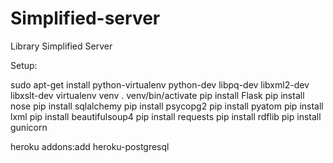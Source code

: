 Simplified-server
=================

Library Simplified Server


Setup:

sudo apt-get install python-virtualenv python-dev libpq-dev libxml2-dev libxslt-dev
virtualenv venv
. venv/bin/activate
pip install Flask
pip install nose
pip install sqlalchemy
pip install psycopg2
pip install pyatom
pip install lxml
pip install beautifulsoup4
pip install requests
pip install rdflib
pip install gunicorn

heroku addons:add heroku-postgresql